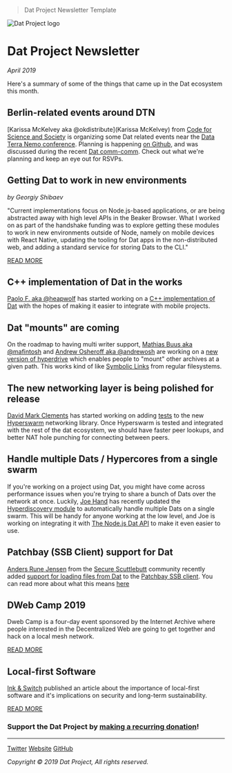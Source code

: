 > Dat Project Newsletter Template

![Dat Project logo](https://datproject.github.io/design/downloads/dat-data-logo.svg)
# Dat Project Newsletter
_April 2019_

Here's a summary of some of the things that came up in the Dat ecosystem this month.


## Berlin-related events around DTN

[Karissa McKelvey aka @okdistribute](Karissa McKelvey) from [Code for Science and Society](https://codeforscience.org/) is organizing some Dat related events near the [Data Terra Nemo conference](https://dtn.is/). Planning is happening [on Github](https://github.com/datproject/organization/issues/4), and was discussed during the recent [Dat comm-comm](https://github.com/dat-land/comm-comm/blob/master/meeting-notes/19-25April2019.md). Check out what we're planning and keep an eye out for RSVPs.

## Getting Dat to work in new environments
_by Georgiy Shibaev_

"Current implementations focus on Node.js-based applications, or are being abstracted away with high level APIs in the Beaker Browser. What I worked on as part of the handshake funding was to explore getting these modules to work in new environments outside of Node, namely on mobile devices with React Native, updating the tooling for Dat apps in the non-distributed web, and adding a standard service for storing Dats to the CLI."

<a class="btn btn--full btn--green" href="https://blog.datproject.org/2019/03/22/three-protocols-and-a-future-of-the-decentralized-internet/">READ MORE</a>

## C++ implementation of Dat in the works

[Paolo F. aka @heapwolf](https://github.com/heapwolf) has started working on a [C++ implementation of Dat](https://github.com/datcxx) with the hopes of making it easier to integrate with mobile projects.

## Dat "mounts" are coming

On the roadmap to having multi writer support, [Mathias Buus aka @mafintosh](https://github.com/mafintosh/) and [Andrew Osheroff aka @andrewosh](https://github.com/andrewosh) are working on a [new version of hyperdrive](https://github.com/mafintosh/hyperdrive/pull/233) which enables people to "mount" other archives at a given path. This works kind of like [Symbolic Links](https://en.wikipedia.org/wiki/Symbolic_link) from regular filesystems.

## The new networking layer is being polished for release

[David Mark Clements](https://github.com/davidmarkclements) has started working on adding [tests](https://github.com/hyperswarm/guts/commits?author=davidmarkclements) to the new [Hyperswarm](https://github.com/hyperswarm) networking library. Once Hyperswarm is tested and integrated with the rest of the dat ecosystem, we should have faster peer lookups, and better NAT hole punching for connecting between peers.

## Handle multiple Dats / Hypercores from a single swarm

If you're working on a project using Dat, you might have come across performance issues when you're trying to share a bunch of Dats over the network at once. Luckily, [Joe Hand](https://github.com/joehand) has recently updated the [Hyperdiscovery module](https://github.com/karissa/hyperdiscovery/pull/18) to automatically handle multiple Dats on a single swarm. This will be handy for anyone working at the low level, and Joe is working on integrating it with [The Node.js Dat API](https://github.com/datproject/dat-node) to make it even easier to use.

## Patchbay (SSB Client) support for Dat

[Anders Rune Jensen](https://github.com/arj03) from the [Secure Scuttlebutt](https://www.scuttlebutt.nz/) community recently added [support for loading files from Dat](http://between-two-worlds.dk:8807/%25rbQ6ggItkXWd3EPZ%2FG6zIOIN2r%2Bd14v2egEVqvxbXoo%3D.sha256) to the [Patchbay SSB client](https://github.com/ssbc/patchbay/pull/326). You can read more about what this means [here](http://between-two-worlds.dk:8807/%jDEB8e31x+tIzBql6b8dGmhn58+t9kytYXi5X15CSi4=.sha256)

## DWeb Camp 2019

Dweb Camp is a four-day event sponsored by the Internet Archive where people interested in the Decentralized Web are going to get together and hack on a local mesh network.

<a class="btn btn--full btn--green" href="https://dwebcamp.org/">READ MORE</a>

## Local-first Software

[Ink & Switch](https://twitter.com/inkandswitch) published an article about the importance of local-first software and it's implications on security and long-term sustainability.

<a class="btn btn--full btn--green" href="https://www.inkandswitch.com/local-first.html">READ MORE</a>


### Support the Dat Project by [__making a recurring donation__](https://opencollective.com/dat)!

---

<a class="btn" href="http://www.twitter.com/dat_project">Twitter</a> <a class="btn" href="https://datproject.org/">Website</a> <a class="btn" href="">GitHub</a>

_Copyright © 2019 Dat Project, All rights reserved._
